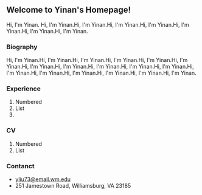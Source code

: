 ## Welcome to Yinan's Homepage!

Hi, I'm Yinan. Hi, I'm Yinan.Hi, I'm Yinan.Hi, I'm Yinan.Hi, I'm Yinan.Hi, I'm Yinan.Hi, I'm Yinan.Hi, I'm Yinan.

### Biography
Hi, I'm Yinan.Hi, I'm Yinan.Hi, I'm Yinan.Hi, I'm Yinan.Hi, I'm Yinan.Hi, I'm Yinan.Hi, I'm Yinan.Hi, I'm Yinan.Hi, I'm Yinan.Hi, I'm Yinan.Hi, I'm Yinan.Hi, I'm Yinan.Hi, I'm Yinan.Hi, I'm Yinan.Hi, I'm Yinan.Hi, I'm Yinan.Hi, I'm Yinan.

### Experience
1. Numbered
2. List
3. 

### CV

1. Numbered
2. List

### Contanct
- yliu73@email.wm.edu
- 251 Jamestown Road, Williamsburg, VA 23185
